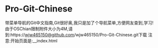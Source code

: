 Pro-Git-Chinese
===============

带菜单导航的Git中文指南,Git很好奥,我只是加了个导航菜单,方便网友查到,学习! 由于OSChian限制附件大小为4M,请到:https://wjw465150@github.com/wjw465150/Pro-Git-Chinese.git下载
注意:开始页面是:__index.html
